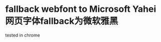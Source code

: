 fallback webfont to Microsoft Yahei 网页字体fallback为微软雅黑
================================
tested in chrome
